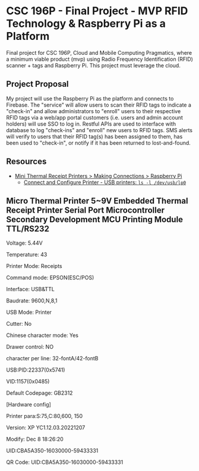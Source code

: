 # CSC 196P - Final Project - MVP RFID Technology & Raspberry Pi as a Platform

Final project for CSC 196P, Cloud and Mobile Computing Pragmatics, where a minimum viable product (mvp) using Radio Frequency Identification (RFID) scanner + tags and Raspberry Pi. This project must leverage the cloud.

## Project Proposal

My project will use the Raspberry Pi as the platform and connects to Firebase. The "service" will allow users to scan their RFID tags to indicate a "check-in" and allow administrators to "enroll" users to their respective RFID tags via a web/app portal customers (i.e. users and admin account holders) will use SSO to log in. Restful APIs are used to interface with database to log "check-ins" and "enroll" new users to RFID tags. SMS alerts will verify to users that their RFID tag(s) has been assigned to them, has been used to "check-in", or notify if it has been returned to lost-and-found.

## Resources

- [Mini Thermal Receipt Printers > Making Connections > Raspberry Pi](https://learn.adafruit.com/mini-thermal-receipt-printer/making-connections#to-raspberry-pi-3133486)
  - [Connect and Configure Printer - USB printers: `ls -l /dev/usb/lp0`](https://learn.adafruit.com/networked-thermal-printer-using-cups-and-raspberry-pi/connect-and-configure-printer#:~:text=USB%20printers%20may%20present%20themselves%20to%20the%20system%20differently%20depending%20which%20USB%2Dto%2Dserial%20chip%20they%20use%20internally.)

## Micro Thermal Printer 5~9V Embedded Thermal Receipt Printer Serial Port Microcontroller Secondary Development MCU Printing Module TTL/RS232

Voltage: 5.44V

Temperature: 43

Printer Mode: Receipts

Command mode: EPSON(ESC/POS)

Interface: USB&TTL

Baudrate: 9600,N,8,1

USB Mode: Printer

Cutter: No

Chinese character mode: Yes

Drawer control: NO

character per line: 32-fontA/42-fontB

USB:PID:22337(0x5741)

VID:1157(0x0485)

Default Codepage: GB2312

[Hardware config]

Printer para:S:75,C:80,600, 150

Version: XP YC1.12.03.20221207

Modify: Dec 8 18:26:20

UID:CBA5A350-16030000-59433331  

QR Code: UID:CBA5A350-16030000-59433331
